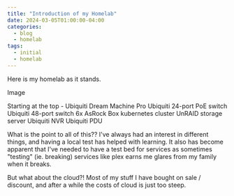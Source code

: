```yaml
---
title: "Introduction of my Homelab"
date: 2024-03-05T01:00:00-04:00
categories:
  - blog
  - homelab
tags:
  - initial
  - homelab
---
```


Here is my homelab as it stands.

Image

Starting at the top - 
Ubiquiti Dream Machine Pro
Ubiquiti 24-port PoE switch
Ubiquiti 48-port switch
6x AsRock Box kubernetes cluster
UnRAID storage server
Ubiquiti NVR
Ubiquiti PDU

What is the point to all of this??
I've always had an interest in different things, and having a local test has helped with learning.
It also has become apparent that I've needed to have a test bed for services as sometimes "testing" (ie. breaking) services like plex earns me glares from my family when it breaks.

But what about the cloud?!
Most of my stuff I have bought on sale / discount, and after a while the costs of cloud is just too steep.
